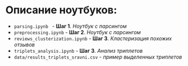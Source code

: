 # Описание ноутбуков:


-  `parsing.ipynb ` - **Шаг 1**. *Ноутбук с парсингом*
-  ` preprocessing.ipynb ` - **Шаг 2**. *Ноутбук с парсингом*
-  `reviews_clusterization.ipynb` - **Шаг 3**. *Кластеризация похожих отзывов*
-  `triplets_analysis.ipynb` - **Шаг 3**. *Анализ триплетов*
-  `data/results_triplets_sravni.csv` - *пример выделенных триплетов*
